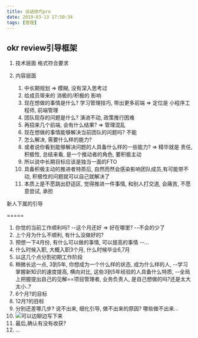 ```yaml
---
title: 谈话技巧pro
date: 2019-03-13 17:50:34
tags: [管理]
---
```


## okr review引导框架

1. 技术层面
    格式符合要求

2. 内容层面

    1. 中长期规划 => 模糊, 没有深入思考过
    1. 给成员带来的 消极的/积极的 影响
    1. 现在想做的事情是什么? 学习管理技巧, 带出更多前端 => 定位是 小程序工程师, 前端管理
    1. 团队现存的问题是什么? 演进不动, 政策推行困难
    1. 再招来几个前端, 会有什么结果? => 管理混乱
    1. 现在想做的事情能够解决当前团队的问题吗? 不能
    1. 怎么解决, 需要什么样的能力?
    1. 或者说你看到能够解决问题的人具备什么样的一些能力? => 精华就是 责任, 积极性, 总结来看, 是一个推动者的角色, 要积极主动
    1. 所以说中长期目标应该是独当一面的FTO
    1. 具备积极主动的推进者特质后, 自然而然会感染影响团队成员,有可能带不动, 积极性的问题就可以自己就解决了
    1. 本质上是不愿跳出舒适区, 觉得推进一件事情, 和别人打交道, 会痛苦, 不愿意尝试, 承担


新人下属的引导

=====

1. 你觉的当前工作顺利吗?  --这个月还好 => 好在哪里?  --不会的少了
2. 上个月为什么不顺利, 有什么没做好的?
3. 预想一下4月份, 有什么可以做的事情, 可以提高的事情 --...
4. 什么时候入职, 大概入职3个月, 什么时候毕业6,7月
5. 以这几个点分割初期工作阶段
5. 稍微长远一点, 3到5年, 你想成为一个什么样的状态, 成为什么样的人, --学习掌握新知识的速度提高, 横向对比, 这些3到5年经验的人具备什么特质, --全局上把握提出自己的见解==项目管理者, 业务负责人, 是自己想做的吗?还是太大太小..?
6. 6个月?的目标
7. 12月?的目标
8. 分别还差哪几步? 说不出来, 细化引导, 做不出来的原因? 哪些做不出来...
9. ![可以边聊边写下来](IMG_2860.jpeg)
10. 最后,确认有没有收获?
11. ...